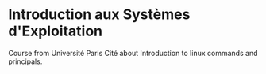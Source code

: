 # Introduction aux Systèmes d'Exploitation

Course from Université Paris Cité about Introduction to linux commands and principals.
